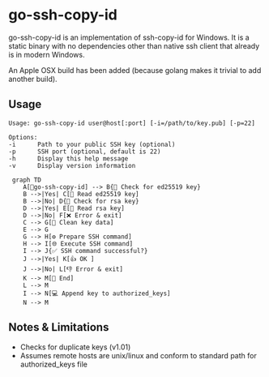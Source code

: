 # go-ssh-copy-id

go-ssh-copy-id is an implementation of ssh-copy-id for Windows. 
It is a static binary with no dependencies other than native ssh client
that already is in modern Windows.

An Apple OSX build has been added (because golang makes it trivial to
add another build).

## Usage

```
Usage: go-ssh-copy-id user@host[:port] [-i=/path/to/key.pub] [-p=22]

Options:
-i      Path to your public SSH key (optional)
-p      SSH port (optional, default is 22)
-h      Display this help message
-v      Display version information

```


```mermaid
 graph TD
    A[🚪go-ssh-copy-id] --> B{🔑 Check for ed25519 key}
    B -->|Yes| C[📄 Read ed25519 key]
    B -->|No| D{🔑 Check for rsa key}
    D -->|Yes| E[📄 Read rsa key]
    D -->|No| F[❌ Error & exit]
    C --> G[🧹 Clean key data]
    E --> G
    G --> H[⚙️ Prepare SSH command]
    H --> I[🌐 Execute SSH command]
    I --> J{✅ SSH command successful?}
    J -->|Yes| K[👍 OK ]
    J -->|No| L[👎 Error & exit]
    K --> M[🏁 End]
    L --> M
    I --> N[💻 Append key to authorized_keys]
    N --> M 
```

## Notes & Limitations

* Checks for duplicate keys (v1.01)
* Assumes remote hosts are unix/linux and conform to standard path for authorized_keys file
